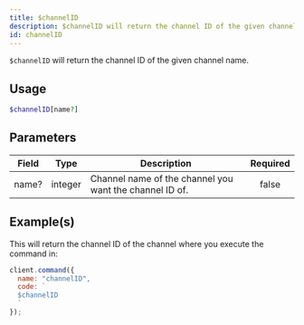 ```yaml
---
title: $channelID
description: $channelID will return the channel ID of the given channel name.
id: channelID
---
```


`$channelID` will return the channel ID of the given channel name.

## Usage

```php
$channelID[name?]
```

## Parameters

| Field | Type    | Description                                             | Required |
| ----- | ------- | ------------------------------------------------------- | :------: |
| name? | integer | Channel name of the channel you want the channel ID of. |  false   |

## Example(s)

This will return the channel ID of the channel where you execute the command in:

```javascript
client.command({
  name: "channelID",
  code: `
  $channelID
  `
});
```

